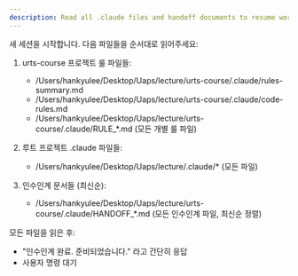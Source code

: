 ```yaml
---
description: Read all .claude files and handoff documents to resume work from previous session
---
```


새 세션을 시작합니다. 다음 파일들을 순서대로 읽어주세요:

1. urts-course 프로젝트 룰 파일들:
   - /Users/hankyulee/Desktop/Uaps/lecture/urts-course/.claude/rules-summary.md
   - /Users/hankyulee/Desktop/Uaps/lecture/urts-course/.claude/code-rules.md
   - /Users/hankyulee/Desktop/Uaps/lecture/urts-course/.claude/RULE_*.md (모든 개별 룰 파일)

2. 루트 프로젝트 .claude 파일들:
   - /Users/hankyulee/Desktop/Uaps/lecture/.claude/* (모든 파일)

3. 인수인계 문서들 (최신순):
   - /Users/hankyulee/Desktop/Uaps/lecture/urts-course/.claude/HANDOFF_*.md (모든 인수인계 파일, 최신순 정렬)

모든 파일을 읽은 후:
- "인수인계 완료. 준비되었습니다." 라고 간단히 응답
- 사용자 명령 대기
